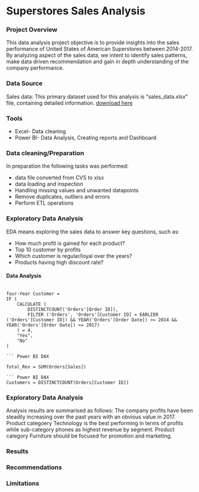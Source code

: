 # Superstores Sales Analysis

### Project Overview
This data analysis project objective is to provide insights into the sales performance of United States of American Superstores between 2014-2017. By analyzing aspect of the sales data, we intent to identify sales patterns, make data driven recommendation and gain in depth understanding of the company performance. 

### Data Source
Sales data: This primary dataset used for this analysis is "sales_data.xlsx" file, containing detailed information.
[download here](https://www.kaggle.com/datasets/juhi1994/superstore)

### Tools
- Excel- Data cleaning
- Power BI- Data Analysis, Creating reports and Dashboard

### Data cleaning/Preparation

In preparation the following tasks was performed:
- data file converted from CVS to xlsx
- data loading and inspection
- Handling missing values and unwanted datapoints
- Remove duplicates, outliers and errors
- Perform ETL operations

### Exploratory Data Analysis

EDA means exploring the sales data to answer key questions, such as:

- How much profit is gained for each product?
- Top 10 customer by profits
- Which customer is regular/loyal over the years?
- Products having high discount rate?

#### Data Analysis

``` Power BI DAX

four-Year Customer = 
IF (
    CALCULATE (
        DISTINCTCOUNT('Orders'[Order ID]),
        FILTER ('Orders', 'Orders'[Customer ID] = EARLIER ('Orders'[Customer ID]) && YEAR('Orders'[Order Date]) >= 2014 && YEAR('Orders'[Order Date]) <= 2017)
    ) = 4,
    "Yes",
    "No"
)

``` Power BI DAX

Total_Rev = SUM(Orders[Sales])

``` Power BI DAX
Customers = DISTINCTCOUNT(Orders[Customer ID])

```
### Exploratory Data Analysis

Analysis results are summarised as follows:
The company profits have been steadily increasing over the past years with an obvious value in 2017. Product categoery Technology is the best performing in terms of profits while sub-category phones as highest revenue by segment.
Product category Furniture should be focused for promotion and marketing.

### Results 



### Recommendations




### Limitations
